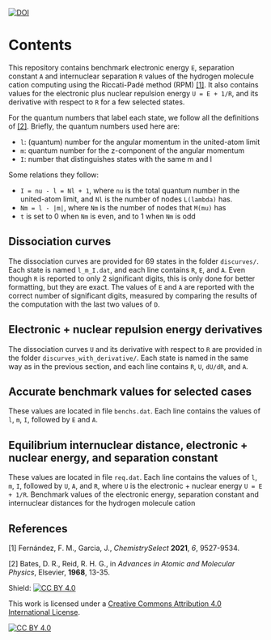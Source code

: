 [![DOI](https://zenodo.org/badge/DOI/10.5281/zenodo.5044229.svg)](https://doi.org/10.5281/zenodo.5044229)

# Contents 

This repository contains benchmark electronic energy `E`, separation constant `A` and internuclear separation `R` values of the hydrogen molecule cation computing using the Riccati-Padé method (RPM) [[1]](https://doi.org/10.1002%2Fslct.202102509).
It also contains values for the electronic plus nuclear repulsion energy `U = E + 1/R`, and its derivative with respect to `R` for a few selected states.

For the quantum numbers that label each state, we follow all the definitions of [[2]](https://dx.doi.org/10.1016/s0065-2199(08)60183-9).
Briefly, the quantum numbers used here are:

* `l`: (quantum) number for the angular momentum in the united-atom limit
* `m`: quantum number for the z-component of the angular momentum
* `I`: number that distinguishes states with the same m and l

Some relations they follow:

* `I = nu - l = Nl + 1`, where `nu` is the total quantum number in the united-atom limit, and `Nl` is the number of nodes `L(lambda)` has. 
* `Nm = l - |m|`, where `Nm` is the number of nodes that `M(mu)` has
* `t` is set to 0 when `Nm` is even, and to 1 when `Nm` is odd

## Dissociation curves

The dissociation curves are provided for 69 states in the folder `discurves/`.
Each state is named `l_m_I.dat`, and each line contains `R`, `E`, and `A`.
Even though `R` is reported to only 2 significant digits, this is only done for better formatting, but they are exact.
The values of `E` and `A` are reported with the correct number of significant digits, measured by comparing the results of the computation with the last two values of `D`.

## Electronic + nuclear repulsion energy derivatives

The dissociation curves `U` and its derivative with respect to `R` are provided in the folder `discurves_with_derivative/`.
Each state is named in the same way as in the previous section, and each line contains `R`, `U`, `dU/dR`, and `A`.

## Accurate benchmark values for selected cases

These values are located in file `benchs.dat`.
Each line contains the values of `l`, `m`, `I`, followed by `E` and `A`.

## Equilibrium internuclear distance, electronic + nuclear energy, and separation constant

These values are located in file `req.dat`.
Each line contains the values of `l`, `m`, `I`, followed by `U`, `A`, and `R`, where `U` is the electronic + nuclear energy `U = E + 1/R`.
Benchmark values of the electronic energy, separation constant and internuclear distances for the hydrogen molecule cation

## References
[1] Fernández, F. M., Garcia, J., *ChemistrySelect* **2021**, *6*, 9527-9534.

[2] Bates, D. R., Reid, R. H. G., in *Advances in Atomic and Molecular Physics*, Elsevier, **1968**, 13-35.

Shield: [![CC BY 4.0][cc-by-shield]][cc-by]

This work is licensed under a
[Creative Commons Attribution 4.0 International License][cc-by].

[![CC BY 4.0][cc-by-image]][cc-by]

[cc-by]: http://creativecommons.org/licenses/by/4.0/
[cc-by-image]: https://i.creativecommons.org/l/by/4.0/88x31.png
[cc-by-shield]: https://img.shields.io/badge/License-CC%20BY%204.0-lightgrey.svg
